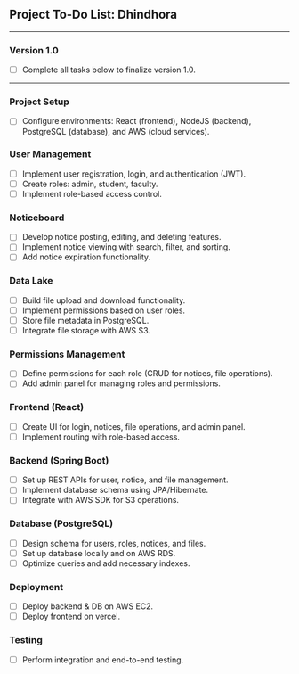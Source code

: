 ## Project To-Do List: Dhindhora

---

### Version 1.0
- [ ] Complete all tasks below to finalize version 1.0.

---

### Project Setup
- [ ] Configure environments: React (frontend), NodeJS (backend), PostgreSQL (database), and AWS (cloud services).

### User Management
- [ ] Implement user registration, login, and authentication (JWT).
- [ ] Create roles: admin, student, faculty.
- [ ] Implement role-based access control.

### Noticeboard
- [ ] Develop notice posting, editing, and deleting features.
- [ ] Implement notice viewing with search, filter, and sorting.
- [ ] Add notice expiration functionality.

### Data Lake
- [ ] Build file upload and download functionality.
- [ ] Implement permissions based on user roles.
- [ ] Store file metadata in PostgreSQL.
- [ ] Integrate file storage with AWS S3.

### Permissions Management
- [ ] Define permissions for each role (CRUD for notices, file operations).
- [ ] Add admin panel for managing roles and permissions.

### Frontend (React)
- [ ] Create UI for login, notices, file operations, and admin panel.
- [ ] Implement routing with role-based access.

### Backend (Spring Boot)
- [ ] Set up REST APIs for user, notice, and file management.
- [ ] Implement database schema using JPA/Hibernate.
- [ ] Integrate with AWS SDK for S3 operations.

### Database (PostgreSQL)
- [ ] Design schema for users, roles, notices, and files.
- [ ] Set up database locally and on AWS RDS.
- [ ] Optimize queries and add necessary indexes.

### Deployment
- [ ] Deploy backend & DB on AWS EC2.
- [ ] Deploy frontend on vercel.

### Testing
- [ ] Perform integration and end-to-end testing.
